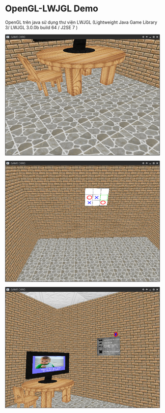 # OpenGL-LWJGL Demo
OpenGL trên java sử dụng thư viện LWJGL (Lightweight Java Game Library 3/ LWJGL 3.0.0b build 64 / J2SE 7 )

![alt tag](https://raw.githubusercontent.com/castielq27/BaiTapLon-KyThuatDoHoa-OpenGL-LWJGL/master/resource/3.png)

![alt tag](https://raw.githubusercontent.com/castielq27/BaiTapLon-KyThuatDoHoa-OpenGL-LWJGL/master/resource/2.png)

![alt tag](https://raw.githubusercontent.com/castielq27/BaiTapLon-KyThuatDoHoa-OpenGL-LWJGL/master/resource/1.png)
